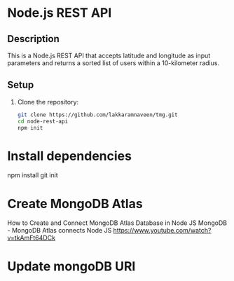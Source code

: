 # Node.js REST API

## Description
This is a Node.js REST API that accepts latitude and longitude as input parameters and returns a sorted list of users within a 10-kilometer radius.

## Setup

1. Clone the repository:
   ```sh
   git clone https://github.com/lakkaramnaveen/tmg.git
   cd node-rest-api
   npm init

# Install dependencies
   npm install
   git init

# Create MongoDB Atlas
   How to Create and Connect MongoDB Atlas Database in Node JS MongoDB - MongoDB Atlas connects Node JS
   https://www.youtube.com/watch?v=tkAmFt64DCk

# Update mongoDB URI 
